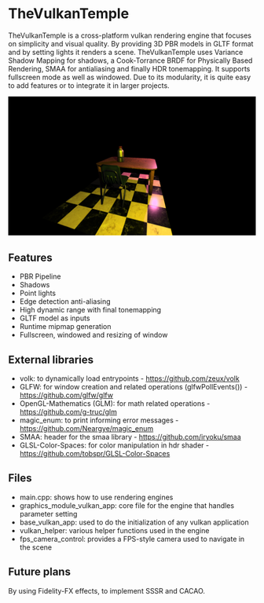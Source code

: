 # TheVulkanTemple
TheVulkanTemple is a cross-platform vulkan rendering engine that focuses on simplicity and visual quality. By providing 3D PBR models in GLTF format and by setting lights it renders a scene.
TheVulkanTemple uses Variance Shadow Mapping for shadows, a Cook-Torrance BRDF for Physically Based Rendering, SMAA for antialiasing and finally HDR tonemapping.
It supports fullscreen mode as well as windowed. Due to its modularity, it is quite easy to add features or to integrate it in larger projects.

![alt text](https://github.com/EdoardoLuciani/TheVulkanTemple/blob/master/docs/Screenshot.PNG)

## Features
- PBR Pipeline
- Shadows
- Point lights
- Edge detection anti-aliasing
- High dynamic range with final tonemapping
- GLTF model as inputs
- Runtime mipmap generation
- Fullscreen, windowed and resizing of window

## External libraries
- volk: to dynamically load entrypoints - https://github.com/zeux/volk
- GLFW: for window creation and related operations (glfwPollEvents()) - https://github.com/glfw/glfw
- OpenGL-Mathematics (GLM): for math related operations - https://github.com/g-truc/glm
- magic_enum: to print informing error messages - https://github.com/Neargye/magic_enum
- SMAA: header for the smaa library - https://github.com/iryoku/smaa
- GLSL-Color-Spaces: for color manipulation in hdr shader - https://github.com/tobspr/GLSL-Color-Spaces

## Files
- main.cpp: shows how to use rendering engines
- graphics_module_vulkan_app: core file for the engine that handles parameter setting
- base_vulkan_app: used to do the initialization of any vulkan application
- vulkan_helper: various helper functions used in the engine
- fps_camera_control: provides a FPS-style camera used to navigate in the scene

## Future plans
By using Fidelity-FX effects, to implement SSSR and CACAO.
